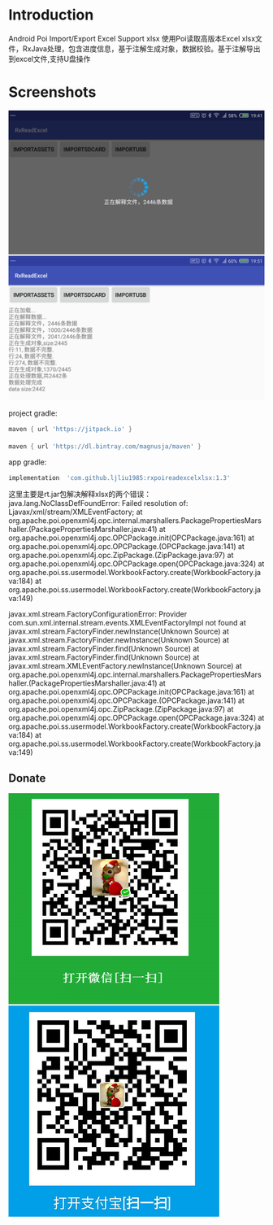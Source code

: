 Introduction
============
Android Poi Import/Export Excel Support xlsx
使用Poi读取高版本Excel xlsx文件，RxJava处理，包含进度信息，基于注解生成对象，数据校验。基于注解导出到excel文件,支持U盘操作


Screenshots
===========
<img src="https://github.com/ljliu1985/rxpoireadexcel/blob/master/device-2018-08-24-194143.png">
<img src="https://github.com/ljliu1985/rxpoireadexcel/blob/master/device-2018-08-24-195217.png">

project gradle:
```groovy
maven { url 'https://jitpack.io' }

maven { url 'https://dl.bintray.com/magnusja/maven' }
```

app gradle:
```groovy
implementation  'com.github.ljliu1985:rxpoireadexcelxlsx:1.3'
 ```

这里主要是rt.jar包解决解释xlsx的两个错误：
java.lang.NoClassDefFoundError: Failed resolution of: Ljavax/xml/stream/XMLEventFactory; at org.apache.poi.openxml4j.opc.internal.marshallers.PackagePropertiesMarshaller.(PackagePropertiesMarshaller.java:41) at org.apache.poi.openxml4j.opc.OPCPackage.init(OPCPackage.java:161) at org.apache.poi.openxml4j.opc.OPCPackage.(OPCPackage.java:141) at org.apache.poi.openxml4j.opc.ZipPackage.(ZipPackage.java:97) at org.apache.poi.openxml4j.opc.OPCPackage.open(OPCPackage.java:324) at org.apache.poi.ss.usermodel.WorkbookFactory.create(WorkbookFactory.java:184) at org.apache.poi.ss.usermodel.WorkbookFactory.create(WorkbookFactory.java:149)

javax.xml.stream.FactoryConfigurationError: Provider com.sun.xml.internal.stream.events.XMLEventFactoryImpl not found at javax.xml.stream.FactoryFinder.newInstance(Unknown Source) at javax.xml.stream.FactoryFinder.newInstance(Unknown Source) at javax.xml.stream.FactoryFinder.find(Unknown Source) at javax.xml.stream.FactoryFinder.find(Unknown Source) at javax.xml.stream.XMLEventFactory.newInstance(Unknown Source) at org.apache.poi.openxml4j.opc.internal.marshallers.PackagePropertiesMarshaller.(PackagePropertiesMarshaller.java:41) at org.apache.poi.openxml4j.opc.OPCPackage.init(OPCPackage.java:161) at org.apache.poi.openxml4j.opc.OPCPackage.(OPCPackage.java:141) at org.apache.poi.openxml4j.opc.ZipPackage.(ZipPackage.java:97) at org.apache.poi.openxml4j.opc.OPCPackage.open(OPCPackage.java:324) at org.apache.poi.ss.usermodel.WorkbookFactory.create(WorkbookFactory.java:184) at org.apache.poi.ss.usermodel.WorkbookFactory.create(WorkbookFactory.java:149)


 ## Donate
![weixinpay](https://github.com/ljliu1985/other/blob/master/weixinpay.png)
![alipay](https://github.com/ljliu1985/other/blob/master/zhifubaopay.png)
